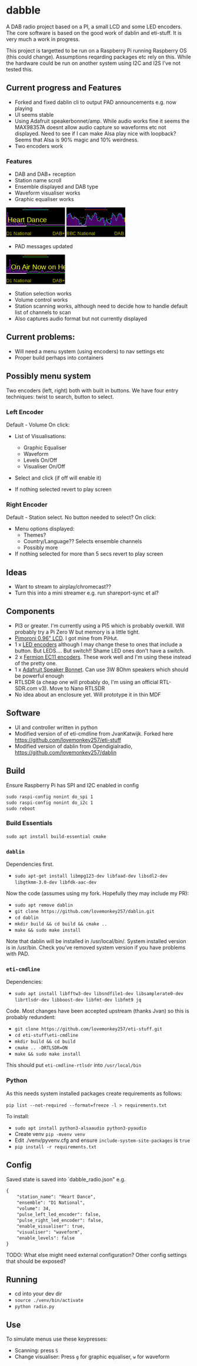 # dabble
A DAB radio project based on a PI, a small LCD and some LED encoders. The core software is based on the good work of dablin and eti-stuff. It is very much a work in progress.

This project is targetted to be run on a Raspberry Pi running Raspberry OS (this could change). Assumptions reqarding packages etc rely on this. While the hardware could be run on another system using I2C and I2S I've not tested this. 

## Current progress and Features
- Forked and fixed dablin cli to output PAD announcements e.g. now playing
- UI seems stable
- Using Adafruit speakerbonnet/amp. While audio works fine it seems the MAX98357A doesnt allow audio capture so waveforms etc not displayed. Need to see if I can make Alsa play nice with loopback? Seems that Alsa is 90% magic and 10% weirdness. 
- Two encoders work

### Features
- DAB and DAB+ reception
- Station name scroll
- Ensemble displayed and DAB type
- Waveform visualiser works
- Graphic equaliser works

![alt text](docs/playing.png)
![alt text](docs/waveform.png)

- PAD messages updated

![alt text](docs/pad-msg.png)

- Station selection works
- Volume control works
- Station scanning works, although need to decide how to handle default list of channels to scan
- Also captures audio format but not currently displayed

## Current problems:
- Will need a menu system (using encoders) to nav settings etc
- Proper build perhaps into containers

## Possibly menu system
Two encoders (left, right) both with built in buttons. We have four entry techniques: twist to search, button to select.

### Left Encoder
Default - Volume
On click:
- List of Visualisations:
    - Graphic Equaliser
    - Waveform
    - Levels On/Off
    - Visualiser On/Off

- Select and click (if off will enable it)
- If nothing selected revert to play screen

### Right Encoder
Default - Station select. No button needed to select?
On click:
- Menu options displayed:
    - Themes? 
    - Country/Language?? Selects ensemble channels
    - Possibly more
- If nothing selected for more than 5 secs revert to play screen

## Ideas
- Want to stream to airplay/chromecast?? 
- Turn this into a mini streamer e.g. run shareport-sync et al?

## Components
- PI3 or greater. I'm currently using a PI5 which is probably overkill. Will probably try a Pi Zero W but memory is a little tight.
- [Pimoroni 0.96" LCD](https://shop.pimoroni.com/products/0-96-spi-colour-lcd-160x80-breakout). I got mine from PiHut.
- 1 x [LED encoders](https://shop.pimoroni.com/products/rgb-encoder-breakout) although I may change these to ones that include a button. But LEDS.... But switch!! Shame LED ones don't have a switch.
- 2 x [Fermion EC11 encoders](https://thepihut.com/products/fermion-ec11-rotary-encoder-module-breakout). These work well and I'm using these instead of the pretty one.
- 1 x [Adafruit Speaker Bonnet](https://www.adafruit.com/product/3346). Can use 3W 8Ohm speakers which should be powerful enough
- RTLSDR (a cheap one will probably do, I'm using an official RTL-SDR.com v3). Move to Nano RTLSDR
- No idea about an enclosure yet. Will prototype it in thin MDF

## Software
- UI and controller written in python
- Modified version of of eti-cmdline from JvanKatwijk. Forked here https://github.com/lovemonkey257/eti-stuff
- Modified version of dablin from Opendigialradio, https://github.com/lovemonkey257/dablin

## Build
Ensure Raspberry Pi has SPI and I2C enabled in config

```
sudo raspi-config nonint do_spi 1
sudo raspi-config nonint do_i2c 1
sudo reboot
```

### Build Essentials
`sudo apt install build-essential cmake`

### `dablin`
Dependencies first.
- `sudo apt-get install libmpg123-dev libfaad-dev libsdl2-dev libgtkmm-3.0-dev libfdk-aac-dev`

Now the code (assumes using my fork. Hopefully they may include my PR):
- `sudo apt remove dablin`
- `git clone https://github.com/lovemonkey257/dablin.git`
- `cd dablin`
- `mkdir build && cd build && cmake ..`
- `make && sudo make install`

Note that dablin will be installed in /usr/local/bin/. System installed
version is in /usr/bin. Check you've removed system version if you have
problems with PAD.

### `eti-cmdline`
Dependencies:
- `sudo apt install libfftw3-dev libsndfile1-dev libsamplerate0-dev librtlsdr-dev libboost-dev libfmt-dev libfmt9 jq`

Code. Most changes have been accepted upstream (thanks Jvan) so this is probably redundent:
- `git clone https://github.com/lovemonkey257/eti-stuff.git`
- `cd eti-stuff\eti-cmdline`
- `mkdir build && cd build`
- `cmake .. -DRTLSDR=ON`
- `make && sudo make install`

This should put `eti-cmdline-rtlsdr` into `/usr/local/bin`

### Python
As this needs system installed packages create requirements as follows:

`pip list --not-required --format=freeze -l > requirements.txt`

To install:
- `sudo apt install python3-alsaaudio python3-pyaudio`
- Create venv `pip -mvenv venv`
- Edit ./venv/pyvenv.cfg and ensure `include-system-site-packages` is `true`
- `pip install -r requirements.txt`

## Config
Saved state is saved into `dabble_radio.json" e.g.

```  
{
    "station_name": "Heart Dance",
    "ensemble": "D1 National",
    "volume": 34,
    "pulse_left_led_encoder": false,
    "pulse_right_led_encoder": false,
    "enable_visualiser": true,
    "visualiser": "waveform",
    "enable_levels": false
}
```
TODO: What else might need external configuration? Other config settings that should
be exposed?

## Running
- cd into your dev dir
- `source ./venv/bin/activate`
- `python radio.py`

## Use
To simulate menus use these keypresses:

- Scanning: press `S`
- Change visualiser: Press `g` for graphic equaliser, `w` for waveform


